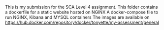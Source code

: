 This is my submission for the SCA Level 4 assignment. This folder contains a dockerfile for a static website hosted on NGINX
A docker-compose file to run NGINX, Kibana and MYSQL containers
The images are available on https://hub.docker.com/repository/docker/tonyette/my-assessment/general